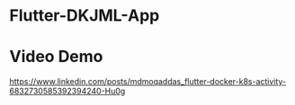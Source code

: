 # Flutter-DKJML-App

# Video Demo
https://www.linkedin.com/posts/mdmoqaddas_flutter-docker-k8s-activity-6832730585392394240-Hu0g

